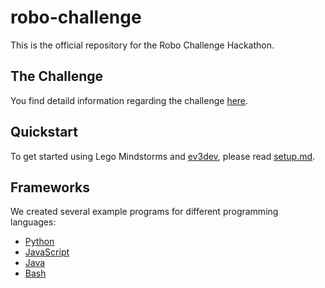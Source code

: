 # robo-challenge

This is the official repository for the Robo Challenge Hackathon.

## The Challenge

You find detaild information regarding the challenge [here](challenges/sumo.md).

## Quickstart

To get started using Lego Mindstorms and [ev3dev](ev3dev.org), please read
[setup.md](setup.md).

## Frameworks

We created several example programs for different programming languages:

* [Python](framework/python)
* [JavaScript](framework/javascript)
* [Java](framework/java)
* [Bash](framework/bash)
